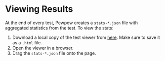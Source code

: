 # Viewing Results

At the end of every test, Pewpew creates a `stats-*.json` file with aggregated statistics from the test. To view the stats:

1. Download a local copy of the test viewer from [here](https://github.com/fs-eng/SystemTestTools/raw/master/pewpew-results-viewer/dist/index.html). Make sure to save it as a `.html` file.
2. Open the viewer in a browser.
3. Drag the `stats-*.json` file onto the page.